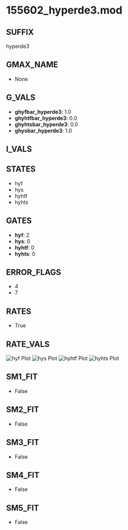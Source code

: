 # 155602_hyperde3.mod

## SUFFIX

hyperde3

## GMAX_NAME

- None

## G_VALS

- **ghyfbar_hyperde3**: 1.0
- **ghyhtfbar_hyperde3**: 0.0
- **ghyhtsbar_hyperde3**: 0.0
- **ghysbar_hyperde3**: 1.0

## I_VALS


## STATES

- hyf
- hys
- hyhtf
- hyhts

## GATES

- **hyf**: 2
- **hys**: 0
- **hyhtf**: 0
- **hyhts**: 0

## ERROR_FLAGS

- 4
- 7

## RATES

- True

## RATE_VALS

![hyf Plot](/Users/pbozelos/Dropbox/icg-Chai-Panos/supermodels/output_markdown_files/IH/155602_hyperde3.mod/images/hyf.png)
![hys Plot](/Users/pbozelos/Dropbox/icg-Chai-Panos/supermodels/output_markdown_files/IH/155602_hyperde3.mod/images/hys.png)
![hyhtf Plot](/Users/pbozelos/Dropbox/icg-Chai-Panos/supermodels/output_markdown_files/IH/155602_hyperde3.mod/images/hyhtf.png)
![hyhts Plot](/Users/pbozelos/Dropbox/icg-Chai-Panos/supermodels/output_markdown_files/IH/155602_hyperde3.mod/images/hyhts.png)

## SM1_FIT

- False

## SM2_FIT

- False

## SM3_FIT

- False

## SM4_FIT

- False

## SM5_FIT

- False

